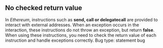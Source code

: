## No checked return value
In *Ethereum*, instructions such as **send, call or delegatecall** are provided to interact with external addresses. When an exception occurs in the interaction, these instructions do not throw an exception, but return **false**. When using these instructions, you need to check the return value of each instruction and handle exceptions correctly.
Bug type: statement bug